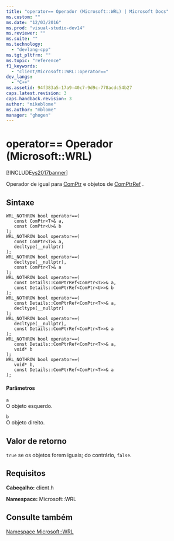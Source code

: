 ```yaml
---
title: "operator== Operador (Microsoft::WRL) | Microsoft Docs"
ms.custom: ""
ms.date: "12/03/2016"
ms.prod: "visual-studio-dev14"
ms.reviewer: ""
ms.suite: ""
ms.technology: 
  - "devlang-cpp"
ms.tgt_pltfrm: ""
ms.topic: "reference"
f1_keywords: 
  - "client/Microsoft::WRL::operator=="
dev_langs: 
  - "C++"
ms.assetid: 94f383a5-17a9-40c7-9d9c-778acdc54b27
caps.latest.revision: 3
caps.handback.revision: 3
author: "mikeblome"
ms.author: "mblome"
manager: "ghogen"
---
```

# operator== Operador (Microsoft::WRL)
[!INCLUDE[vs2017banner](../assembler/inline/includes/vs2017banner.md)]

Operador de igual para [ComPtr](../windows/comptr-class.md) e objetos de [ComPtrRef](../Topic/ComPtrRef%20Class.md) .  
  
## Sintaxe  
  
```  
WRL_NOTHROW bool operator==(  
   const ComPtr<T>& a,  
   const ComPtr<U>& b  
);  
WRL_NOTHROW bool operator==(  
   const ComPtr<T>& a,  
   decltype(__nullptr)  
);  
WRL_NOTHROW bool operator==(  
   decltype(__nullptr),  
   const ComPtr<T>& a  
);  
WRL_NOTHROW bool operator==(  
   const Details::ComPtrRef<ComPtr<T>>& a,  
   const Details::ComPtrRef<ComPtr<U>>& b  
);  
WRL_NOTHROW bool operator==(  
   const Details::ComPtrRef<ComPtr<T>>& a,  
   decltype(__nullptr)  
);  
WRL_NOTHROW bool operator==(  
   decltype(__nullptr),  
   const Details::ComPtrRef<ComPtr<T>>& a  
);  
WRL_NOTHROW bool operator==(  
   const Details::ComPtrRef<ComPtr<T>>& a,  
   void* b  
);  
WRL_NOTHROW bool operator==(  
   void* b,  
   const Details::ComPtrRef<ComPtr<T>>& a  
);  
```  
  
#### Parâmetros  
 `a`  
 O objeto esquerdo.  
  
 `b`  
 O objeto direito.  
  
## Valor de retorno  
 `true` se os objetos forem iguais; do contrário, `false`.  
  
## Requisitos  
 **Cabeçalho:** client.h  
  
 **Namespace:** Microsoft::WRL  
  
## Consulte também  
 [Namespace Microsoft::WRL](../windows/microsoft-wrl-namespace.md)
